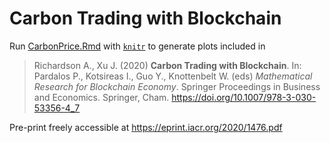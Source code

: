 # Carbon Trading with Blockchain

Run [CarbonPrice.Rmd](CarbonPrice.Rmd) with [`knitr`](https://yihui.org/knitr/) to generate plots included in


> Richardson A., Xu J. (2020) **Carbon Trading with Blockchain**. In: Pardalos P., Kotsireas I., Guo Y., Knottenbelt W. (eds) *Mathematical Research for Blockchain Economy*. Springer Proceedings in Business and Economics. Springer, Cham. https://doi.org/10.1007/978-3-030-53356-4_7

Pre-print freely accessible at https://eprint.iacr.org/2020/1476.pdf
